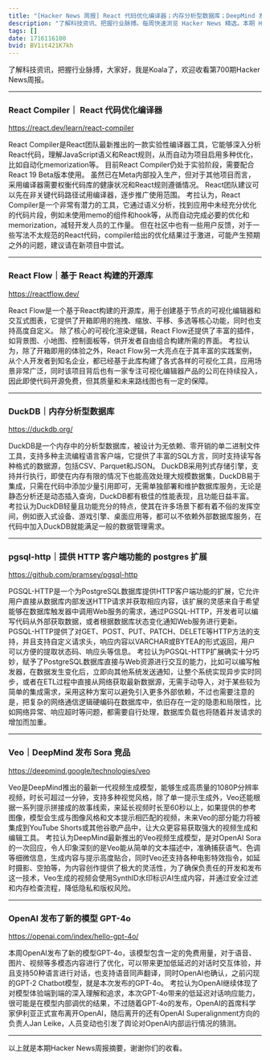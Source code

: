 ```yaml
---
title: "[Hacker News 周报] React 代码优化编译器；内存分析型数据库；DeepMind 发布 Sora 竞品"
description: "了解科技资讯、把握行业脉搏。每周快速浏览 Hacker News 精选。本期 Hacker Newsletter 地址：https://mailchi.mp/hackernewsletter/699"
tags: []
date: 1716116100
bvid: BV1it421K7kh
---
```

了解科技资讯，把握行业脉搏，大家好，我是Koala了，欢迎收看第700期Hacker News周报。

---

### React Compiler｜ React 代码优化编译器
https://react.dev/learn/react-compiler

React Compiler是React团队最新推出的一款实验性编译器工具，它能够深入分析React代码，理解JavaScript语义和React规则，从而自动为项目启用多种优化，比如自动化memorization等。
目前React Compiler仍处于实验阶段，需要配合React 19 Beta版本使用。
虽然已在Meta内部投入生产，但对于其他项目而言，采用编译器需要权衡代码库的健康状况和React规则遵循情况。
React团队建议可以先在非关键代码路径试用编译器，逐步推广使用范围。
考拉认为，React Compiler是一个非常有潜力的工具，它通过语义分析，找到应用中未经充分优化的代码片段，例如未使用memo的组件和hook等，从而自动完成必要的优化和memorization，减轻开发人员的工作量。
但在社区中也有一些用户反馈，对于一些写法不太规范的React代码，compiler给出的优化结果过于激进，可能产生预期之外的问题，建议请在新项目中尝试。

---

### React Flow｜基于 React 构建的开源库
https://reactflow.dev/

React Flow是一个基于React构建的开源库，用于创建基于节点的可视化编辑器和交互式图表，它提供了开箱即用的拖拽、缩放、平移、多选等核心功能，同时也支持高度自定义。
除了核心的可视化渲染逻辑，React Flow还提供了丰富的插件，如背景图、小地图、控制面板等，供开发者自由组合构建所需的界面。
考拉认为，除了开箱即用的体验之外，React Flow另一大亮点在于其丰富的实践案例，从个人开发者到知名企业，都已经基于此库构建了各式各样的可视化工具，应用场景非常广泛，同时该项目背后也有一家专注可视化编辑器产品的公司在持续投入，因此即使代码开源免费，但其质量和未来路线图也有一定的保障。

---

### DuckDB｜内存分析型数据库
https://duckdb.org/

DuckDB是一个内存中的分析型数据库，被设计为无依赖、零开销的单二进制文件工具，支持多种主流编程语言客户端，它提供了丰富的SQL方言，同时支持读写各种格式的数据源，包括CSV、Parquet和JSON。
DuckDB采用列式存储引擎，支持并行执行，即使在内存有限的情况下也能高效处理大规模数据集，DuckDB易于集成，只需在代码中添加少量引用即可，无需单独部署和维护数据库服务，无论是静态分析还是动态插入查询，DuckDB都有极佳的性能表现，且功能日益丰富。
考拉认为DuckDB轻量且功能充分的特点，使其在许多场景下都有着不俗的发挥空间，例如嵌入式设备、游戏引擎、桌面应用等，都可以不依赖外部数据库服务，在代码中加入DuckDB就能满足一般的数据管理需求。

---

### pgsql-http｜提供 HTTP 客户端功能的 postgres 扩展
https://github.com/pramsey/pgsql-http

PGSQL-HTTP是一个为PostgreSQL数据库提供HTTP客户端功能的扩展，它允许用户直接从数据库内部发送HTTP请求并获取相应内容，该扩展的灵感来自于希望能够在数据库触发器中调用Web服务的需求，通过PGSQL-HTTP，开发者可以编写代码从外部获取数据，或者根据数据库状态变化通知Web服务进行更新。
PGSQL-HTTP提供了对GET、POST、PUT、PATCH、DELETE等HTTP方法的支持，并且支持自定义请求头，响应内容以VARCHAR或BYTEA的形式返回，用户可以方便的提取状态码、响应头等信息。
考拉认为PGSQL-HTTP扩展确实十分巧妙，赋予了PostgreSQL数据库直接与Web资源进行交互的能力，比如可以编写触发器，在数据发生变化后，立即向其他系统发送通知，让整个系统实现异步实时同步，或者在ETL过程中直接从网络获取最新数据源，无需手动导入，对于某些较为简单的集成需求，采用这种方案可以避免引入更多外部依赖，不过也需要注意的是，把复杂的网络通信逻辑硬编码在数据库中，依旧存在一定的隐患和局限性，比如网络异常、响应超时等问题，都需要自行处理，数据库负载也将随着并发请求的增加而加重。

---

### Veo｜DeepMind 发布 Sora 竞品
https://deepmind.google/technologies/veo

Veo是DeepMind推出的最新一代视频生成模型，能够生成高质量的1080P分辨率视频，时长可超过一分钟，支持多种视觉风格，除了单一提示生成外，Veo还能根据一系列提示拼接成的故事线索，来延长视频时长至60秒以上，如果提供的参考图像，模型会生成与图像风格和文本提示相匹配的视频，未来Veo的部分能力将被集成到YouTube Shorts或其他谷歌产品中，让大众更容易获取强大的视频生成和编辑工具。
考拉认为DeepMind最新推出的Veo视频生成模型，是对OpenAI Sora的一次回应，令人印象深刻的是Veo能从简单的文本描述中，准确捕获语气、色调等细微信息，生成内容与提示高度贴合，同时Veo还支持各种电影特效指令，如延时摄影、空拍等，为内容创作提供了极大的灵活性，为了确保负责任的开发和发布这一技术，Veo生成的视频会使用SynthID水印标识AI生成内容，并通过安全过滤和内存检查流程，降低隐私和版权风险。

---

### OpenAI 发布了新的模型 GPT-4o
https://openai.com/index/hello-gpt-4o/

本周OpenAI发布了新的模型GPT-4o，该模型包含一定的免费用量，对于语音、图片、视频等多模态内容进行了优化，可以带来更加低延迟的对话时交互体验，并且支持50种语言进行对话，也支持语音同声翻译，同时OpenAI也确认，之前闪现的GPT-2 Chatbot模型，就是本次发布的GPT-4o。
考拉认为OpenAI继续体现了对模型体验端到端的深入理解和追求，本次GPT-4o带来的低延迟对话响应能力，很可能是在模型内部调优的结果，不过随着GPT-4o的发布，OpenAI的首席科学家伊利亚正式宣布离开OpenAI，随后离开的还有OpenAI Superalignment方向的负责人Jan Leike，人员变动也引发了舆论对OpenAI内部运行情况的猜测。

---

以上就是本期Hacker News周报摘要，谢谢你们的收看。


